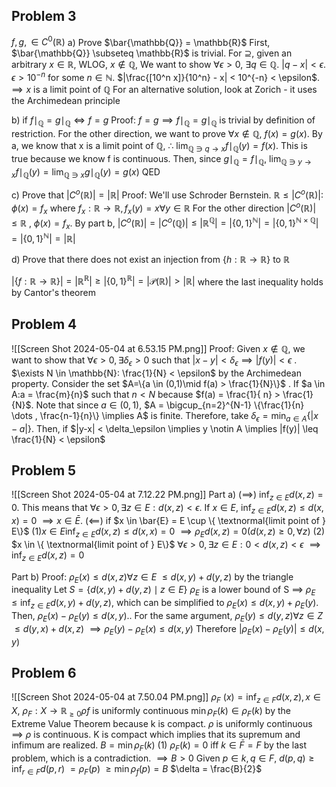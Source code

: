 
## Problem 3
$f, g, \in C^0 (\mathbb{R})$
a) Prove $\bar{\mathbb{Q}} = \mathbb{R}$
First, $\bar{\mathbb{Q}} \subseteq \mathbb{R}$ is trivial. For $\supseteq$, given an arbitrary $x \in \mathbb{R}$, WLOG, $x \notin \mathbb{Q}$, We want to show $\forall \epsilon > 0$, $\exists q \in \mathbb{Q}$. $|q - x| < \epsilon$. $\epsilon > 10^{-n}$ for some $n \in \mathbb{N}$. $|\frac{[10^n x]}{10^n} - x| < 10^{-n} < \epsilon$.
$\implies x$ is a limit point of $\mathbb{Q}$
For an alternative solution, look at Zorich - it uses the Archimedean principle

b) if $f \mid_\mathbb{Q} = g\mid_\mathbb{Q} \iff f = g$
Proof: $f =g \implies f \mid_\mathbb{Q} = g\mid_\mathbb{Q}$ is trivial by definition of restriction. For the other direction, we want to prove $\forall x \notin \mathbb{Q}$, $f(x) = g(x)$. By a, we know that x is a limit point of $\mathbb{Q}$, $\therefore$ $\lim_{\mathbb{Q} \ni q \rightarrow x} f\mid_\mathbb{Q}(y) = f(x)$. This is true because we know f is continuous.  Then, since $g\mid_\mathbb{Q} = f\mid_\mathbb{Q}$, $\lim_{\mathbb{Q} \ni y \rightarrow x} f\mid_\mathbb{Q}(y) = \lim_{\mathbb{Q} \ni x} g\mid_\mathbb{Q} (y) = g(x)$ 
QED

c) Prove that $|C^o (\mathbb{R})| =|\mathbb{R}|$ 
Proof: We'll use Schroder Bernstein. $\mathbb{R} \leq |C^o (\mathbb{R})|$: $\phi(x) = f_x$ where $f_x: \mathbb{R} \rightarrow \mathbb{R}, f_x (y) = x \forall y \in \mathbb{R}$ 
For the other direction $|C^o (\mathbb{R})| \leq \mathbb{R}$ , $\phi(x)=f_x$. By part b, $|C^o (\mathbb{R})| =|C^o (\mathbb{Q})| \leq |\mathbb{R}^\mathbb{Q}| = |\{0,1\}^\mathbb{N}| = |\{0,1\}^{\mathbb{N} \times \mathbb{Q}}|= |\{0,1\}^\mathbb{N}| = |\mathbb{R}|$

d) Prove that there does not exist an injection from $\{h: \mathbb{R} \rightarrow \mathbb{R}\}$ to $\mathbb{R}$ 

$|\{f: \mathbb{R} \rightarrow \mathbb{R}\}| = |\mathbb{R}^\mathbb{R}| \geq |\{0,1\}^\mathbb{R}| = |\mathscr{P}(\mathbb{R})| > |\mathbb{R}|$ where the last inequality holds by Cantor's theorem


## Problem 4
![[Screen Shot 2024-05-04 at 6.53.15 PM.png]]
Proof: Given $x\notin \mathbb{Q}$, we want to show that $\forall \epsilon > 0, \exists \delta_\epsilon > 0$ such that $|x-y| < \delta_\epsilon \implies |f(y)| < \epsilon$ . $\exists N \in \mathbb{N}: \frac{1}{N} < \epsilon$ by the Archimedean property. Consider the set $A=\{a \in (0,1)\mid f(a) > \frac{1}{N}\}$ . If $a \in A:a = \frac{m}{n}$ such that $n < N$ because $f(a) = \frac{1}{ n} > \frac{1}{N}$. Note that since $a \in (0,1)$, $A = \bigcup_{n=2}^{N-1} \{\frac{1}{n} \dots , \frac{n-1}{n}\} \implies A$ is finite. Therefore, take $\delta_\epsilon = \min_{a \in A} \{|x-a|\}$. Then, if $|y-x| < \delta_\epsilon \implies y \notin A \implies |f(y)| \leq \frac{1}{N} < \epsilon$ 

## Problem 5
![[Screen Shot 2024-05-04 at 7.12.22 PM.png]]
Part a) ($\implies$) $\inf_{z \in E}d(x,z) = 0$. This means that $\forall \epsilon > 0, \exists z \in E: d(x,z) < \epsilon$. If $x \in E$, $\inf_{z \in E} d(x,z) \leq d(x,x) = 0$ $\implies x \in \bar{E}$. 
$(\impliedby)$ if $x \in \bar{E} = E \cup \{ \textnormal{limit point of } E\}$ 
$(1) x \in E \inf_{z \in E} d(x,z) \leq d(x,x) = 0$  $\implies \rho_E d(x,z) = 0 (d(x,z) \geq 0, \forall z)$ 
(2) $x \in \{ \textnormal{limit point of } E\}$ $\forall \epsilon > 0, \exists z \in E: 0 < d(x,z) < \epsilon$ $\implies \inf_{z \in E} d(x,z) = 0$

Part b) Proof: $\rho_E (x) \leq d(x,z) \forall z \in E$
$\leq d(x,y) + d(y,z)$ by the triangle inequality
Let $S=\{d(x,y) + d(y,z) \mid z \in E\}$
$\rho_E$ is a lower bound of S $\implies$ $\rho_E \leq \inf_{z \in E} d(x,y) + d(y,z)$, which can be simplified to  $\rho_E (x) \leq d(x,y) + \rho_E (y)$. Then, $\rho_E (x) - \rho_E (y) \leq d(x,y).$. For the same argument, $\rho_E(y) \leq d(y,z) \forall z\in Z$
$\leq d(y,x) + d(x,z)$
$\implies \rho_E(y) - \rho_E(x) \leq d(x,y)$
Therefore $|\rho_E(x) - \rho_E(y)| \leq d(x,y)$

## Problem 6
![[Screen Shot 2024-05-04 at 7.50.04 PM.png]]
$\rho_F$ $(x) = \inf_{z \in F} d(x,z), x \in X$, $\rho_F : X \rightarrow \mathbb{R}_{\geq 0} \rho f$ is uniformly continuous
$\min \rho_F(k) \in \rho_F(k)$  by the Extreme Value Theorem because k is compact. $\rho$ is uniformly continuous $\implies$ $\rho$ is continuous. K is compact which implies that its supremum and infimum are realized.
$B = \min \rho_F(k)$ 
(1) $\rho_F (k) = 0$ iff $k \in \bar{F} = F$ by the last problem, which is a contradiction.
$\implies B > 0$ 
Given $p \in k, q \in F$, $d(p, q) \geq \inf_{r \in F} d(p, r)$
$= \rho_F(p)$
$\geq \min \rho_f(p) = B$
$\delta = \frac{B}{2}$
